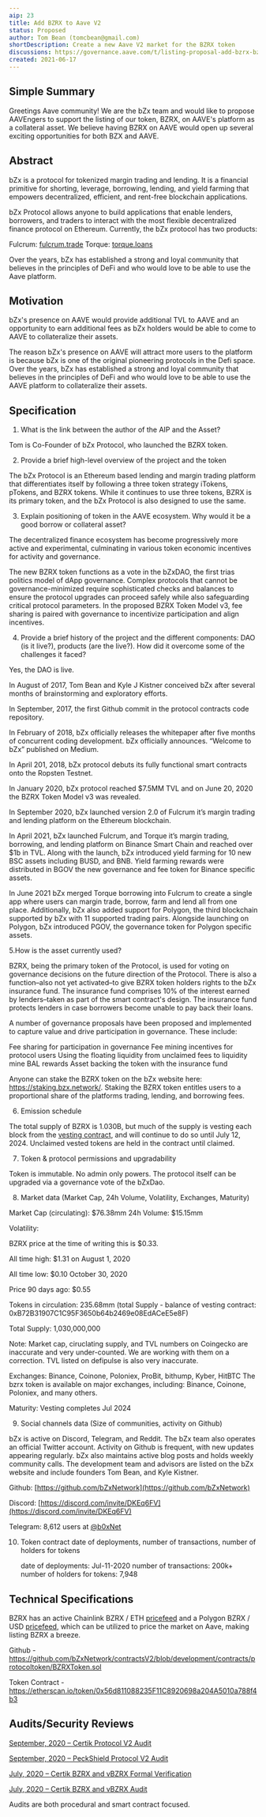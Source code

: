 ```yaml
---
aip: 23
title: Add BZRX to Aave V2
status: Proposed
author: Tom Bean (tomcbean@gmail.com)
shortDescription: Create a new Aave V2 market for the BZRX token
discussions: https://governance.aave.com/t/listing-proposal-add-bzrx-bzx-protocol-token/2406
created: 2021-06-17
---
```


## Simple Summary

Greetings Aave community! We are the bZx team and would like to propose AAVEngers to support the listing of our token, BZRX, on AAVE's platform as a collateral asset. We believe having BZRX on AAVE would open up several exciting opportunities for both BZX and AAVE.

## Abstract

bZx is a protocol for tokenized margin trading and lending. It is a financial primitive for shorting, leverage, borrowing, lending, and yield farming that empowers decentralized, efficient, and rent-free blockchain applications.

bZx Protocol allows anyone to build applications that enable lenders, borrowers, and traders to interact with the most flexible decentralized finance protocol on Ethereum. Currently, the bZx protocol has two products: 

Fulcrum: [fulcrum.trade](https://fulcrum.trade/)
Torque: [torque.loans](https://torque.loans/)

Over the years, bZx has established a strong and loyal community that believes in the principles of DeFi and who would love to be able to use the Aave platform.

## Motivation

bZx's presence on AAVE would provide additional TVL to AAVE and an opportunity to earn additional fees as bZx holders would be able to come to AAVE to collateralize their assets.

The reason bZx's presence on AAVE will attract more users to the platform is because bZx is one of the original pioneering protocols in the Defi space. Over the years, bZx has established a strong and loyal community that believes in the principles of DeFi and who would love to be able to use the AAVE platform to collateralize their assets.

## Specification

1. What is the link between the author of the AIP and the Asset?

Tom is Co-Founder of bZx Protocol, who launched the BZRX token.

2. Provide a brief high-level overview of the project and the token

The bZx Protocol is an Ethereum based lending and margin trading platform that differentiates itself by following a three token strategy iTokens, pTokens, and BZRX tokens. While it continues to use three tokens, BZRX is its primary token, and the bZx Protocol is also designed to use the same.

3. Explain positioning of token in the AAVE ecosystem. Why would it be a good borrow or collateral asset?

The decentralized finance ecosystem has become progressively more active and experimental, culminating in various token economic incentives for activity and governance.

The new BZRX token functions as a vote in the bZxDAO, the first trias politics model of dApp governance. Complex protocols that cannot be governance-minimized require sophisticated checks and balances to ensure the protocol upgrades can proceed safely while also safeguarding critical protocol parameters. In the proposed BZRX Token Model v3, fee sharing is paired with governance to incentivize participation and align incentives.

4. Provide a brief history of the project and the different components: DAO (is it live?), products (are the live?). How did it overcome some of the challenges it faced?

Yes, the DAO is live. 

In August of 2017, Tom Bean and Kyle J Kistner conceived bZx after several months of brainstorming and exploratory efforts. 

In September, 2017, the first Github commit in the protocol contracts code repository.

In February of 2018, bZx officially releases the whitepaper after five months of concurrent coding development. bZx officially announces. “Welcome to bZx” published on Medium.

In April 201, 2018, bZx protocol debuts its fully functional smart contracts onto the Ropsten Testnet.

In January 2020, bZx protocol reached $7.5MM TVL and on June 20, 2020 the BZRX Token Model v3 was revealed.

In September 2020, bZx launched version 2.0 of Fulcrum it’s margin trading and lending platform on the Ethereum blockchain. 

In April 2021, bZx launched Fulcrum, and Torque it’s margin trading, borrowing, and lending platform on Binance Smart Chain and reached over $1b in TVL. Along with the launch, bZx introduced yield farming for 10 new BSC assets including BUSD, and BNB. Yield farming rewards were distributed in BGOV the new governance and fee token for Binance specific assets.

In June 2021 bZx merged Torque borrowing into Fulcrum to create a single app where users can margin trade, borrow, farm and lend all from one place. Additionally, bZx also added support for Polygon, the third blockchain supported by bZx with 11 supported trading pairs. Alongside launching on Polygon, bZx introduced PGOV, the governance token for Polygon specific assets. 

5.How is the asset currently used?

BZRX, being the primary token of the Protocol, is used for voting on governance decisions on the future direction of the Protocol. There is also a function–also not yet activated–to give BZRX token holders rights to the bZx insurance fund. The insurance fund comprises 10% of the interest earned by lenders–taken as part of the smart contract's design. The insurance fund protects lenders in case borrowers become unable to pay back their loans.

A number of governance proposals have been proposed and implemented to capture value and drive participation in governance. These include:

Fee sharing for participation in governance
Fee mining incentives for protocol users
Using the floating liquidity from unclaimed fees to liquidity mine BAL rewards
Asset backing the token with the insurance fund

Anyone can stake the BZRX token on the bZx website here: https://staking.bzx.network/. Staking the BZRX token entitles users to a proportional share of the platforms trading, lending, and borrowing fees.

6. Emission schedule

The total supply of BZRX is 1.030B, but much of the supply is vesting each block from the [vesting contract](https://etherscan.io/address/0xB72B31907C1C95F3650b64b2469e08EdACeE5e8F), and will continue to do so until July 12, 2024. Unclaimed vested tokens are held in the contract until claimed.

7. Token & protocol permissions and upgradability

Token is immutable. No admin only powers. The protocol itself can be upgraded via a governance vote of the bZxDao.

8. Market data (Market Cap, 24h Volume, Volatility, Exchanges, Maturity)

  Market Cap (circulating): $76.38mm
  24h Volume: $15.15mm
  
  Volatility:

  BZRX price at the time of writing this is $0.33.
  
  All time high: $1.31 on August 1, 2020
  
  All time low: $0.10 October 30, 2020
  
  Price 90 days ago: $0.55  

  Tokens in circulation: 235.68mm (total Supply - balance of vesting contract: 0xB72B31907C1C95F3650b64b2469e08EdACeE5e8F)
  
  Total Supply: 1,030,000,000

  Note: Market cap, ciruclating supply, and TVL numbers on Coingecko are inaccurate and very under-counted. We are working with them on a correction. TVL listed on defipulse is also very inaccurate.

  Exchanges: Binance, Coinone, Poloniex, ProBit, bithump, Kyber, HitBTC
  The bzrx token is available on major exchanges, including: Binance, Coinone, Poloniex, and many others.

  Maturity: Vesting completes Jul 2024

9. Social channels data (Size of communities, activity on Github)

bZx is active on Discord, Telegram, and Reddit. The bZx team also operates an official Twitter account. Activity on Github is frequent, with new updates appearing regularly. bZx also maintains active blog posts and holds weekly community calls. The development team and advisors are listed on the bZx website and include founders Tom Bean, and Kyle Kistner.

Github: [https://github.com/bZxNetwork](https://github.com/bZxNetwork)

Discord: [https://discord.com/invite/DKEq6FV](https://discord.com/invite/DKEq6FV)

Telegram: 8,612 users at [@b0xNet](https://t.me/b0xNet)

10. Token contract date of deployments, number of transactions, number of holders for tokens

    date of deployments: Jul-11-2020
    number of transactions: 200k+
    number of holders for tokens: 7,948

## Technical Specifications

BZRX has an active Chainlink BZRX / ETH [pricefeed](https://docs.chain.link/docs/ethereum-addresses/) and a Polygon BZRX / USD [pricefeed](https://docs.chain.link/docs/matic-addresses/), which can be utilized to price the market on Aave, making listing BZRX a breeze.

Github - https://github.com/bZxNetwork/contractsV2/blob/development/contracts/protocoltoken/BZRXToken.sol

Token Contract - https://etherscan.io/token/0x56d811088235F11C8920698a204A5010a788f4b3

## Audits/Security Reviews

  [September, 2020 – Certik Protocol V2 Audit](https://bzx.network/pdfs/bZx_v2_Audit%E2%80%93Report_CertiK.pdf)

  [September, 2020 – PeckShield Protocol V2 Audit](https://bzx.network/pdfs/peckshield-audit-report-bZxV2-v1.0rc1.pdf)

  [July, 2020 – Certik BZRX and vBZRX Formal Verification](https://bzx.network/pdfs/BZRX_vBZRX_CertiK_Verification_Report_1_07_11_2020.pdf)

  [July, 2020 – Certik BZRX and vBZRX Audit](https://bzx.network/pdfs/BZRX_vBZRX_CertiK_Report_1_07_11_2020.pdf)

  Audits are both procedural and smart contract focused.
